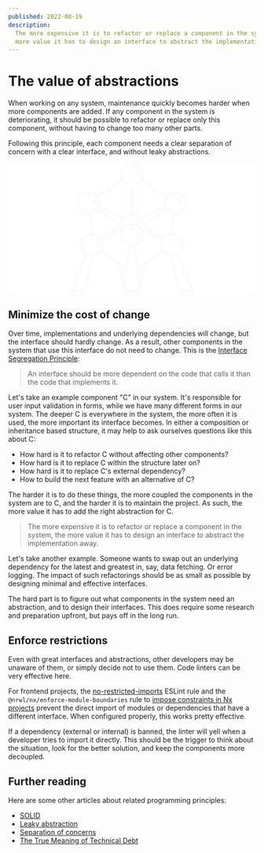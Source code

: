 ```yaml
---
published: 2022-08-19
description:
  The more expensive it is to refactor or replace a component in the system, the
  more value it has to design an interface to abstract the implementation away.
---
```


# The value of abstractions

When working on any system, maintenance quickly becomes harder when more
components are added. If any component in the system is deteriorating, it should
be possible to refactor or replace only this component, without having to change
too many other parts.

Following this principle, each component needs a clear separation of concern
with a clear interface, and without leaky abstractions.

![value-of-abstractions][1]

## Minimize the cost of change

Over time, implementations and underlying dependencies will change, but the
interface should hardly change. As a result, other components in the system that
use this interface do not need to change. This is the [Interface Segregation
Principle][2]:

> An interface should be more dependent on the code that calls it than the code
> that implements it.

Let's take an example component "C" in our system. It's responsible for user
input validation in forms, while we have many different forms in our system. The
deeper C is everywhere in the system, the more often it is used, the more
important its interface becomes. In either a composition or inheritance based
structure, it may help to ask ourselves questions like this about C:

- How hard is it to refactor C without affecting other components?
- How hard is it to replace C within the structure later on?
- How hard is it to replace C's external dependency?
- How to build the next feature with an alternative of C?

The harder it is to do these things, the more coupled the components in the
system are to C, and the harder it is to maintain the project. As such, the more
value it has to add the right abstraction for C.

> The more expensive it is to refactor or replace a component in the system, the
> more value it has to design an interface to abstract the implementation away.

Let's take another example. Someone wants to swap out an underlying dependency
for the latest and greatest in, say, data fetching. Or error logging. The impact
of such refactorings should be as small as possible by designing minimal and
effective interfaces.

The hard part is to figure out what components in the system need an
abstraction, and to design their interfaces. This does require some research and
preparation upfront, but pays off in the long run.

## Enforce restrictions

Even with great interfaces and abstractions, other developers may be unaware of
them, or simply decide not to use them. Code linters can be very effective here.

For frontend projects, the [no-restricted-imports][3] ESLint rule and the
`@nrwl/nx/enforce-module-boundaries` rule to [impose constraints in Nx
projects][4] prevent the direct import of modules or dependencies that have a
different interface. When configured properly, this works pretty effective.

If a dependency (external or internal) is banned, the linter will yell when a
developer tries to import it directly. This should be the trigger to think about
the situation, look for the better solution, and keep the components more
decoupled.

## Further reading

Here are some other articles about related programming principles:

- [SOLID][5]
- [Leaky abstraction][6]
- [Separation of concerns][7]
- [The True Meaning of Technical Debt][8]

[1]: ./the-value-of-abstractions.svg
[2]:
  https://github.com/webpro/programming-principles#interface-segregation-principle
[3]: https://eslint.org/docs/latest/rules/no-restricted-imports
[4]: https://nx.dev/structure/monorepo-tags
[5]: https://en.wikipedia.org/wiki/SOLID
[6]: https://en.wikipedia.org/wiki/Leaky_abstraction
[7]: https://en.wikipedia.org/wiki/Separation_of_concerns
[8]: https://refactoring.fm/p/the-true-meaning-of-technical-debt
